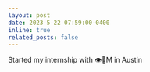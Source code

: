 ```yaml
---
layout: post
date: 2023-5-22 07:59:00-0400
inline: true
related_posts: false
---
```


Started my internship with :eye::honeybee:M in Austin